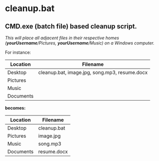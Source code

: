 # cleanup.bat

## CMD.exe (batch file) based cleanup script. 

_This will place all adjacent files in their respective homes (**yourUsername**/Pictures, **yourUsername**/Music) on a Windows computer._

For instance:

Location | Filename
--- | --- 
Desktop | cleanup.bat, image.jpg, song.mp3, resume.docx
Pictures | 
Music | 
Documents |

**becomes:**

Location | Filename
--- | --- 
Desktop | cleanup.bat
Pictures | image.jpg
Music | song.mp3
Documents | resume.docx
